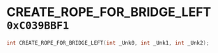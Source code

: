 # CREATE_ROPE_FOR_BRIDGE_LEFT `0xC039BBF1`

```cpp
int CREATE_ROPE_FOR_BRIDGE_LEFT(int _Unk0, int _Unk1, int _Unk2);
```